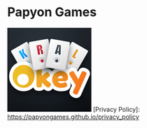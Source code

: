 # Papyon Games
![Kral Okey](https://raw.githubusercontent.com/papyongames/papyongames.github.io/master/kralokey.png)
[Privacy Policy]: https://papyongames.github.io/privacy_policy
